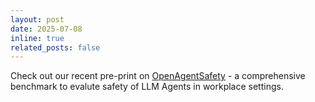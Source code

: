 ```yaml
---
layout: post
date: 2025-07-08
inline: true
related_posts: false
---
```


Check out our recent pre-print on [OpenAgentSafety](https://arxiv.org/abs/2507.06134) - a comprehensive benchmark to evalute safety of LLM Agents in workplace settings.
